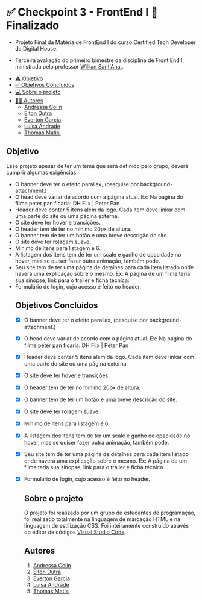 # ✅  Checkpoint 3 - FrontEnd I 🚀 Finalizado

<ul><li>Projeto Final da Matéria de FrontEnd I do curso Certified Tech Developer da Digital House.</li></ul>

<ul><li>Terceira avaliação do primeiro bimestre da disciplina de Front End I, ministrada pelo professor <a href="https://github.com/dh-wssantanna">Willian Sant'Ana.</a>.</li></ul>

<!--ts-->
   * [⚠ Objetivo](#objetivo)
   * [✅ Objetivos Concluídos](#objetivosConcluidos)
   *  [💻 Sobre o projeto](#sobre)
   * [👩‍💻 Autores](#autores)
      *  [Andressa Colin](#andressa)
      *  [Elton Dutra](#elton)
      *  [Everton Garcia](#everton)
      *  [Luísa Andrade](#luisa)
      *  [Thomas Matisi](#thomas)
<!--te-->

<h2 id="objetivo">Objetivo</h2>

<p>Esse projeto apesar de ter um tema que será definido pelo grupo, deverá cumprir algumas exigências.
<ul>
<li>O banner deve ter o efeito parallax, (pesquise por background-attachment.)
<li>O head deve variar de acordo com a página atual. Ex: Na página do filme peter pan ficaria: DH Flix | Peter Pan</li>
<li>Header deve conter 5 itens além da logo. Cada item deve linkar com uma parte do site ou uma página externa.</li>
<li>O site deve ter hover e transições.</li>
<li>O header tem de ter no mínimo 20px de altura.</li>
<li>O banner tem de ter um botão e uma breve descrição do site.</li>
<li>O site deve ter rolagem suave.</li>
<li>Mínimo de itens para listagem é 6.</li>
<li>A listagem dos itens tem de ter um scale e ganho de opacidade no hover, mas se quiser fazer outra animação, também pode.</li>
<li>Seu site tem de ter uma página de detalhes para cada item listado onde haverá uma explicação sobre o mesmo. Ex: A página de um filme teria sua sinopse, link para o trailer e ficha técnica.</li>
  <li>Formulário de login, cujo acesso é feito no header.</li>

##
  
  <h2 id="objetivosConcluidos"> Objetivos Concluídos</h2> 

- [x] O banner deve ter o efeito parallax, (pesquise por background-attachment.)
- [x] O head deve variar de acordo com a página atual. Ex: Na página do filme peter pan ficaria: DH Flix | Peter Pan
- [x] Header deve conter 5 itens além da logo. Cada item deve linkar com uma parte do site ou uma página externa.
- [x] O site deve ter hover e transições.
- [x] O header tem de ter no mínimo 20px de altura.
- [x] O banner tem de ter um botão e uma breve descrição do site.
- [x] O site deve ter rolagem suave.
- [x] Mínimo de itens para listagem é 6.
- [x] A listagem dos itens tem de ter um scale e ganho de opacidade no hover, mas se quiser fazer outra animação, também pode.
- [x] Seu site tem de ter uma página de detalhes para cada item listado onde haverá uma explicação sobre o mesmo. Ex: A página de um filme teria sua sinopse, link para o trailer e ficha técnica.
- [x] Formulário de login, cujo acesso é feito no header.
  
  ##
  
  <h2 id="sobre">Sobre o projeto</h2>
     <p> O projeto foi realizado por um grupo de estudantes de programação, foi realizado totalmente na linguagem de marcação HTML e na linguagem de estilização CSS. Foi inteiramente construído através do editor de códigos <a href="https://code.visualstudio.com/">Visual Studio Code</a>.</p>
  
  
  ##
  
  <h2 id="autores">Autores</h2>
  <ol>
    <li id="andressa"> <a href="https://github.com/dressaco">Andressa Colin</a></li>
    <li id="elton"> <a href="">Elton Dutra</a></li>
    <li id="everton"> <a href="https://github.com/etongarcia">Everton Garcia</a></li>
    <li id="luisa"> <a href="https://github.com/LuisaAndrade0607">Luísa Andrade</a></li>
    <li id="thomas"> <a href="https://github.com/Cybervulthor">Thomas Matisi</a></li>
  </ol>
      
      
      
      
      
      

